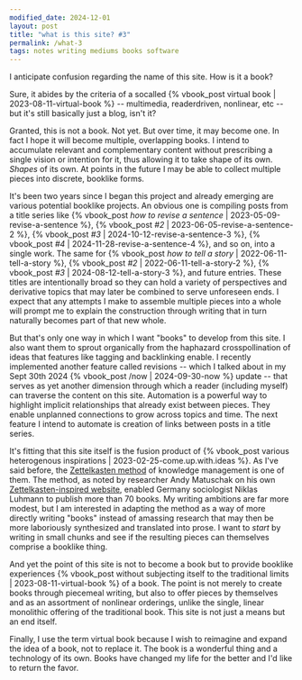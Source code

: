 ```yaml
---
modified_date: 2024-12-01
layout: post
title: "what is this site? #3"
permalink: /what-3
tags: notes writing mediums books software
---
```


I anticipate confusion regarding the name of this site.
How is it a book?
<!--more-->
Sure, it abides by the criteria of a socalled {% vbook_post virtual book | 2023-08-11-virtual-book %} -- multimedia, readerdriven, nonlinear, etc -- but it's still basically just a blog, isn't it?

Granted, this is not a book.
Not yet.
But over time, it may become one.
In fact I hope it will become multiple, overlapping books.
I intend to accumulate relevant and complementary content without prescribing a single vision or intention for it, thus allowing it to take shape of its own.
_Shapes_ of its own.
At points in the future I may be able to collect multiple pieces into discrete, booklike forms.

It's been two years since I began this project and already emerging are various potential booklike projects.
An obvious one is compiling posts from a title series like {% vbook_post _how to revise a sentence_ | 2023-05-09-revise-a-sentence %}, {% vbook_post <em>#2</em> | 2023-06-05-revise-a-sentence-2 %}, {% vbook_post <em>#3</em> | 2024-10-12-revise-a-sentence-3 %}, {% vbook_post <em>#4</em> | 2024-11-28-revise-a-sentence-4 %}, and so on, into a single work.
The same for {% vbook_post _how to tell a story_ | 2022-06-11-tell-a-story %}, {% vbook_post <em>#2</em> | 2022-06-11-tell-a-story-2 %}, {% vbook_post <em>#3</em> | 2024-08-12-tell-a-story-3 %}, and future entries.
These titles are intentionally broad so they can hold a variety of perspectives and derivative topics that may later be combined to serve unforeseen ends.
I expect that any attempts I make to assemble multiple pieces into a whole will prompt me to explain the construction through writing that in turn naturally becomes part of that new whole.

But that's only one way in which I want "books" to develop from this site.
I also want them to sprout organically from the haphazard crosspollination of ideas that features like tagging and backlinking enable.
I recently implemented another feature called revisions -- which I talked about in my Sept 30th 2024 {% vbook_post /now | 2024-09-30-now %} update -- that serves as yet another dimension through which a reader (including myself) can traverse the content on this site.
Automation is a powerful way to highlight implicit relationships that already exist between pieces.
They enable unplanned connections to grow across topics and time.
The next feature I intend to automate is creation of links between posts in a title series.

It's fitting that this site itself is the fusion product of {% vbook_post various heterogenous inspirations | 2023-02-25-come.up.with.ideas %}.
As I've said before, the [Zettelkasten method](https://en.wikipedia.org/wiki/Zettelkasten) of knowledge management is one of them.
The method, as noted by researcher Andy Matuschak on his own [Zettelkasten-inspired website](https://notes.andymatuschak.org/zDcuS8A5uxGR8hQygsqP83A), enabled Germany sociologist Niklas Luhmann to publish more than 70 books.
My writing ambitions are far more modest, but I am interested in adapting the method as a way of more directly writing "books" instead of amassing research that may then be more laboriously synthesized and translated into prose.
I want to _start_ by writing in small chunks and see if the resulting pieces can themselves comprise a booklike thing.

And yet the point of this site is not to become a book but to provide booklike experiences {% vbook_post without subjecting itself to the traditional limits | 2023-08-11-virtual-book %} of a book.
The point is not merely to create books through piecemeal writing, but also to offer pieces by themselves and as an assortment of nonlinear orderings, unlike the single, linear monolithic offering of the traditional book.
This site is not just a means but an end itself.

Finally, I use the term virtual book because I wish to reimagine and expand the idea of a book, not to replace it.
The book is a wonderful thing and a technology of its own.
Books have changed my life for the better and I'd like to return the favor.
